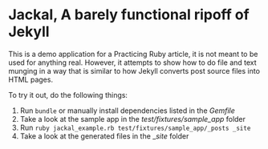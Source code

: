 # Jackal, A barely functional ripoff of Jekyll

This is a demo application for a Practicing Ruby article, it is not meant to be
used for anything real. However, it attempts to show how to do file and text
munging in a way that is similar to how Jekyll converts post source files into
HTML pages.

To try it out, do the following things:

1. Run `bundle` or manually install dependencies listed in the _Gemfile_
1. Take a look at the sample app in the _test/fixtures/sample_app_ folder
1. Run `ruby jackal_example.rb test/fixtures/sample_app/_posts _site`
1. Take a look at the generated files in the __site_ folder
